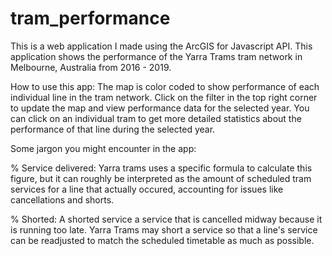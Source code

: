 # tram_performance

This is a web application I made using the ArcGIS for Javascript API. This application shows the performance of the 
Yarra Trams tram network in Melbourne, Australia from 2016 - 2019.

How to use this app:
The map is color coded to show performance of each individual line in the tram network. Click on the filter in the 
top right corner to update the map and view performance data for the selected year. You can click on an individual tram
to get more detailed statistics about the performance of that line during the selected year.

Some jargon you might encounter in the app:

% Service delivered: Yarra trams uses a specific formula to calculate this figure, but it can roughly be interpreted as
the amount of scheduled tram services for a line that actually occured, accounting for issues like cancellations and shorts.

% Shorted: A shorted service a service that is cancelled midway because it is running too late. Yarra Trams may short a 
service so that a line's service can be readjusted to match the scheduled timetable as much as possible.
